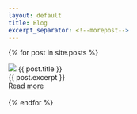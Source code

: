 ```yaml
---
layout: default
title: Blog
excerpt_separator: <!--morepost-->
---
```

{% for post in site.posts %}
  <div class="card shishu-light-bg z-depth-3">
    <div class="card-image">
      <img src="{{ post.image }}" style="max-height:300px">
      <span class="card-title">{{ post.title }}</span>
    </div>
    <div class="card-content">
      {{ post.excerpt }}
    </div>
    <div class="card-action">
      <a href="{{ post.url }}">Read more</a>
    </div>
  </div>
  <br>
{% endfor %}